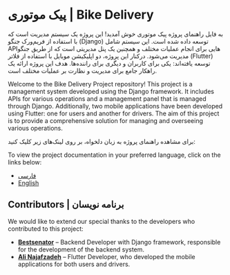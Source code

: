 # پیک موتوری | Bike Delivery

به فایل راهنمای پروژه پیک موتوری خوش آمدید! این پروژه یک سیستم مدیریت است که با استفاده از فریم‌ورک جنگو (Django) توسعه داده شده است. این سیستم شامل API‌هایی برای انجام عملیات مختلف و همچنین یک پنل مدیریتی است که از طریق جنگو مدیریت می‌شود. درکنار این پروژه، دو اپلیکیشن موبایل با استفاده از فلاتر (Flutter) توسعه یافته‌اند: یکی برای کاربران و دیگری برای راننده‌ها. هدف این پروژه ارائه یک راهکار جامع برای مدیریت و نظارت بر عملیات مختلف است.

Welcome to the Bike Delivery Project repository! This project is a management system developed using the Django framework. It includes APIs for various operations and a management panel that is managed through Django. Additionally, two mobile applications have been developed using Flutter: one for users and another for drivers. The aim of this project is to provide a comprehensive solution for managing and overseeing various operations.

برای مشاهده راهنمای پروژه به زبان دلخواه، بر روی لینک‌های زیر کلیک کنید:

To view the project documentation in your preferred language, click on the links below:

- [فارسی](./README.fa.md)
- [English](./README.en.md)

## Contributors | برنامه نویسان

We would like to extend our special thanks to the developers who contributed to this project:

- **[Bestsenator](https://github.com/Bestsenator)** – Backend Developer with Django framework, responsible for the development of the backend system.
- **[Ali Najafzadeh](https://github.com/AliNajafzadeh7916)** – Flutter Developer, who developed the mobile applications for both users and drivers.
